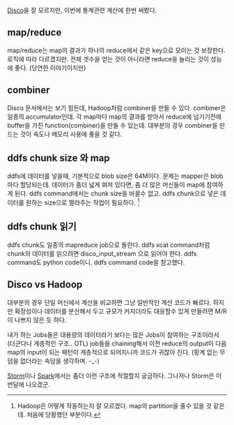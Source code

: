 <!-- Title: Disco 사용기 -->
<!-- Tags: disco,mapreduce -->
<!-- Created: 2011-08-30 -->

[Disco][Disco]을 잘 모르지만, 이번에 통계관련 계산에 한번 써봤다. 

## map/reduce

map/reduce는 map의 결과가 하나의 reduce에서 같은 key으로 모이는 것 보장한다.로직에 따라 다르겠지만.  전체 갯수을 얻는 것이 아니라면 reduce을 늘리는 것이 성능에 좋다. (당연한 이야기이지만)   

## combiner

Disco 문서에서는 보기 힘든데, Hadoop처럼 combiner을 만들 수 있다. combiner은 일종의 accumulator인데. 각 map마다 map의 결과를 받아서 reduce에 넘기기전에 buffer을 가진 function(combiner)을 만들 수 있는데. 대부분의 경우 combiner을 만드는 것이 속도나 메모리 사용에 좋을 것 같다.  

 
## ddfs chunk size 와 map 
ddfs에 데이터를 넣을때, 기본적으로 blob size은 64M이다. 문제는 mapper은 blob마다 할당되는데. 데이터가 좀더 넓게 펴져 있다면, 좀 더 많은 머신들이 map에 참여하게 된다. 
ddfs command에서는 chunk size을 바꿀수 없고. ddfs chunk으로 넣은 데이터를 원하는 size으로 짤라주는 작업이 필요하다. [^1]

## ddfs chunk 읽기 

ddfs chunk도 일종의 mapreduce job으로 돌린다. ddfs xcat command처럼 chunk의 데이터를 읽으려면 
disco_input_stream 으로 읽어야 한다. 
ddfs command도 python code이니. ddfs command code을 참고했다. 

## Disco vs Hadoop

대부분의 경우 단일 머신에서 계산을 비교하면 그냥 일반적인 계산 코드가 빠르다. 하지만 확장성이나 데이터를 분산해서 두고 규모가 커지더라도 대응할수 있게 만들려면 M/R이 나쁘지 않은 듯 하다. 

내가 하는 Jobs들은 대용량의 데이터라기 보다는 많은 Jobs이 참여하는 구조이라서 (더군다나 계층적인 구조.. OTL) job들을 chaining해서 이전 reduce의 output이 다음 map의 input이 되는 패턴이 계층적으로 되어지니까 코드가 귀찮아 진다. (핑계 없는 무덤을 없더라는 속담을 생각하며. -_-)


[Storm][Storm]이나 [Spark][Spark]에서는 좀더 이런 구조에 적절할지 궁금하다. 
그나저나 Storm은 이번달에 나오겠군. 


[Disco]: http://discoproject.com/
[Tutorial]: http://discoproject.org/doc/start/tutorial.html
[Spark]: https://github.com/mesos/spark
[Storm]: http://engineering.twitter.com/2011/08/storm-is-coming-more-details-and-plans.html

[^1]: Hadoop은 어떻게 작동하는지 잘 모르겠다. map의 partition을 줄수 있을 것 같은데. 처음에 당황했던 부분이다. 



